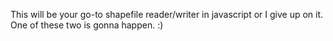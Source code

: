 This will be your go-to shapefile reader/writer in javascript or I give up on it.
One of these two is gonna happen. :)
